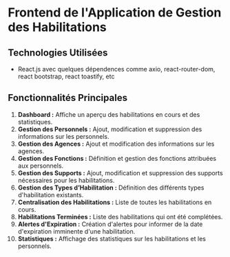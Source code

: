 # Frontend de l'Application de Gestion des Habilitations

## Technologies Utilisées
- React.js avec quelques dépendences comme axio, react-router-dom, react bootstrap, react toastify, etc

## Fonctionnalités Principales

1. **Dashboard :** Affiche un aperçu des habilitations en cours et des statistiques.
2. **Gestion des Personnels :** Ajout, modification et suppression des informations sur les personnels.
3. **Gestion des Agences :** Ajout et modification des informations sur les agences.
4. **Gestion des Fonctions :** Définition et gestion des fonctions attribuées aux personnels.
5. **Gestion des Supports :** Ajout, modification et suppression des supports nécessaires pour les habilitations.
6. **Gestion des Types d’Habilitation :** Définition des différents types d'habilitation existants.
7. **Centralisation des Habilitations :** Liste de toutes les habilitations en cours.
8. **Habilitations Terminées :** Liste des habilitations qui ont été complétées.
9. **Alertes d'Expiration :** Création d'alertes pour informer de la date d'expiration imminente d'une habilitation.
10. **Statistiques :** Affichage des statistiques sur les habilitations et les personnels.


